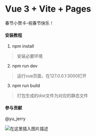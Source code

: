 # Vue 3 + Vite + Pages 
春节小贺卡-祝春节快乐！



#### 安装教程

1.  npm install   
> 安装必要环境
2.  npm run dev   
> 运行vue页面，在127.0.0.1:3000打开
3.  npm run build 
> 打包生成的dist文件为对应的静态文件



#### 参与贡献

  @yu_jerry 
  
  ![在这里插入图片描述](https://img-blog.csdnimg.cn/be50c2a0dda44793ab5e24543ea00cb1.png)
